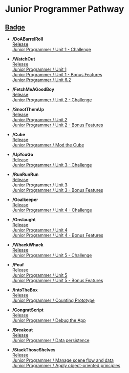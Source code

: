 # Junior Programmer Pathway

## [Badge](https://www.credly.com/badges/d8bd9b9b-c439-4a4c-8ff8-e6e4ed9d4088)

- **/DoABarrelRoll**  
[Release](https://play.unity.com/mg/other/do-a-barrel-roll)  
[Junior Programmer / Unit 1 - Challenge](https://learn.unity.com/tutorial/challenge-1-steer-a-plane-through-obstacles-in-the-sky)  

- **/WatchOut**  
[Release](https://play.unity.com/mg/other/watch-out-5)  
[Junior Programmer / Unit 1](https://learn.unity.com/project/unit-1-driving-simulation)  
[Junior Programmer / Unit 1 - Bonus Features](https://learn.unity.com/tutorial/bonus-features-1-share-your-work)  
[Junior Programmer / Unit 6.2](https://learn.unity.com/tutorial/lesson-6-2-research-and-troubleshooting)  

- **/FetchMeAGoodBoy**  
[Release](https://play.unity.com/mg/other/fetch-me-a-good-boy)  
[Junior Programmer / Unit 2 - Challenge](https://learn.unity.com/tutorial/challenge-2-play-fetch-with-random-values-and-arrays)  

- **/SnootThemUp**  
[Release](https://play.unity.com/mg/other/snoot-them-up)  
[Junior Programmer / Unit 2](https://learn.unity.com/project/unit-2-basic-gameplay)  
[Junior Programmer / Unit 2 - Bonus Features](https://learn.unity.com/tutorial/bonus-features-2-share-your-work)  

- **/Cube**  
[Release](https://play.unity.com/mg/other/cube-kom2)  
[Junior Programmer / Mod the Cube](https://learn.unity.com/tutorial/mod-the-cube)  

- **/UpYouGo**  
[Release](https://play.unity.com/mg/other/up-you-go)  
[Junior Programmer / Unit 3 - Challenge](https://learn.unity.com/tutorial/challenge-3-bouncy-balloons-bombs-and-booleans-1)  

- **/RunRunRun**  
[Release](https://play.unity.com/mg/other/run-run-run-7)  
[Junior Programmer / Unit 3](https://learn.unity.com/project/unit-3-sound-and-effects)  
[Junior Programmer / Unit 3 - Bonus Features](https://learn.unity.com/tutorial/bonus-features-3-share-your-work)  

- **/Goalkeeper**  
[Release](https://play.unity.com/mg/other/goalkeeper)  
[Junior Programmer / Unit 4 - Challenge](https://learn.unity.com/tutorial/challenge-4-soccer-scripting)  

- **/Onslaught**  
[Release](https://play.unity.com/mg/other/onslaught-2)  
[Junior Programmer / Unit 4](https://learn.unity.com/project/unit-4-gameplay-mechanics)  
[Junior Programmer / Unit 4 - Bonus Features](https://learn.unity.com/tutorial/bonus-features-4-share-your-work)  

- **/WhackWhack**  
[Release](https://play.unity.com/mg/other/whack-whack-1)  
[Junior Programmer / Unit 5 - Challenge](https://learn.unity.com/tutorial/challenge-5-whack-a-food-with-wacky-ui)  

- **/Pouf**  
[Release](https://play.unity.com/mg/other/pouf-qvw7)  
[Junior Programmer / Unit 5](https://learn.unity.com/project/unit-5-user-interface)  
[Junior Programmer / Unit 5 - Bonus Features](https://learn.unity.com/tutorial/bonus-features-5-share-your-work)  

- **/IntoTheBox**  
[Release](https://play.unity.com/mg/other/into-the-box)  
[Junior Programmer / Counting Prototype](https://learn.unity.com/tutorial/counting-prototype)  

- **/CongratScript**  
[Release](https://play.unity.com/mg/other/congratscript)  
[Junior Programmer / Debug the App](https://learn.unity.com/tutorial/debug-the-app)  

- **/Breakout**  
[Release](https://play.unity.com/mg/other/breakout-44)  
[Junior Programmer / Data persistence](https://learn.unity.com/tutorial/submission-data-persistence-in-a-new-repo)  

- **/StackThoseShelves**  
[Release](https://play.unity.com/mg/other/stack-those-shelves)  
[Junior Programmer / Manage scene flow and data](https://learn.unity.com/mission/programming-systems-and-architecture)  
[Junior Programmer / Apply object-oriented principles](https://learn.unity.com/mission/source-control-and-optimization)  

